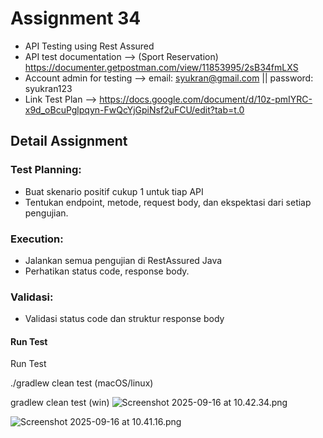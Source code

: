 # Assignment 34 
* API Testing using Rest Assured
* API test documentation --> (Sport Reservation) https://documenter.getpostman.com/view/11853995/2sB34fmLXS
* Account admin for testing --> email: syukran@gmail.com || password: syukran123
* Link Test Plan --> https://docs.google.com/document/d/10z-pmIYRC-x9d_oBcuPglpqyn-FwQcYjGpiNsf2uFCU/edit?tab=t.0

## Detail Assignment
### Test Planning:
* Buat skenario positif cukup 1 untuk tiap API
* Tentukan endpoint, metode, request body, dan ekspektasi dari setiap pengujian.
### Execution:
* Jalankan semua pengujian di RestAssured Java
* Perhatikan status code, response body.
### Validasi:
* Validasi status code dan struktur response body

#### Run Test
Run Test

./gradlew clean test (macOS/linux)

gradlew clean test (win)
![Screenshot 2025-09-16 at 10.42.34.png](..%2F..%2FScreenshot%202025-09-16%20at%2010.42.34.png)

![Screenshot 2025-09-16 at 10.41.16.png](..%2F..%2FScreenshot%202025-09-16%20at%2010.41.16.png)



